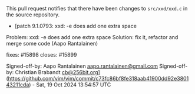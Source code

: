 This pull request notifies that there have been changes to `src/xxd/xxd.c` in the source repository.

- [patch 9.1.0793: xxd: -e does add one extra space

Problem:  xxd: -e does add one extra space
Solution: fix it, refactor and merge some code
          (Aapo Rantalainen)

fixes: #15898
closes: #15899

Signed-off-by: Aapo Rantalainen <aapo.rantalainen@gmail.com>
Signed-off-by: Christian Brabandt <cb@256bit.org>](https://github.com/vim/vim/commit/c73fc86bf8fe318aab41900dd92e380143211cda) - Sat, 19 Oct 2024 13:54:57 UTC
